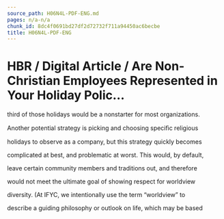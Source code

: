 ```yaml
---
source_path: H06N4L-PDF-ENG.md
pages: n/a-n/a
chunk_id: 8dc4f0691bd27df2d72732f711a94450ac6becbe
title: H06N4L-PDF-ENG
---
```

# HBR / Digital Article / Are Non-Christian Employees Represented in Your Holiday Polic…

third of those holidays would be a nonstarter for most organizations.

Another potential strategy is picking and choosing speciﬁc religious

holidays to observe as a company, but this strategy quickly becomes

complicated at best, and problematic at worst. This would, by default,

leave certain community members and traditions out, and therefore

would not meet the ultimate goal of showing respect for worldview

diversity. (At IFYC, we intentionally use the term “worldview” to

describe a guiding philosophy or outlook on life, which may be based
